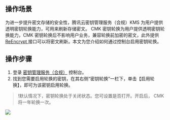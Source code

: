 ## 操作场景

为进一步提升密文存储的安全性，腾讯云密钥管理服务（合规）KMS 为用户提供透明密钥轮换能力，可用来刷新存储密文。
CMK 密钥轮换为用户提供透明密钥轮换能力，CMK 密钥轮换后不影响用户业务，兼容轮换前加密的密文，此外提供 [ReEncrypt ](https://cloud.tencent.com/document/product/573/34414)接口可以将密文刷新。本文为您介绍如何通过控制台启用密钥轮换。





## 操作步骤

1. 登录 [密钥管理服务（合规）](https://console.cloud.tencent.com/kms2) 控制台。
2. 找到您需要启用轮换的密钥，在其右侧“密钥轮换”一栏下，单击【启用轮换】，即可为该密钥启用轮换。
>!默认情况下，密钥轮换处于关闭状态。您可设置是否打开。开启后， CMK 将一年轮换一次。
>
![](https://main.qcloudimg.com/raw/8a5cb74ec67cf6fca540c86a3e62300c.jpg)
